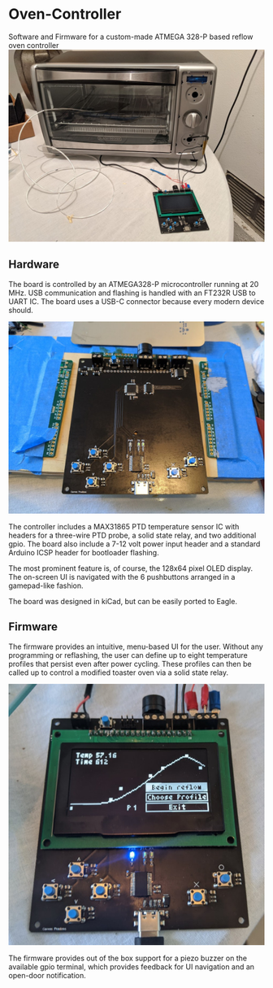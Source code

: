 # Oven-Controller
 Software and Firmware for a custom-made ATMEGA 328-P based reflow oven controller
![Oven Controller](/images/controller_oven.jpg)

## Hardware
 The board is controlled by an ATMEGA328-P microcontroller running at 20 MHz. USB communication and flashing is handled with an FT232R USB to UART IC. The board uses a USB-C connector because every modern device should.

 ![Oven Controller](/images/controller_naked.jpg)

 The controller includes a MAX31865 PTD temperature sensor IC with headers for a three-wire PTD probe, a solid state relay, and two additional gpio. The board also include a 7-12 volt power input header and a standard Arduino ICSP header for bootloader flashing.

 The most prominent feature is, of course, the 128x64 pixel OLED display. The on-screen UI is navigated with the 6 pushbuttons arranged in a gamepad-like fashion.

 The board was designed in kiCad, but can be easily ported to Eagle.

## Firmware
 The firmware provides an intuitive, menu-based UI for the user. Without any programming or reflashing, the user can define up to eight temperature profiles that persist even after power cycling. These profiles can then be called up to control a modified toaster oven via a solid state relay.

 ![Oven Controller](/images/controller_ui.jpg)

 The firmware provides out of the box support for a piezo buzzer on the available gpio terminal, which provides feedback for UI navigation and an open-door notification.
